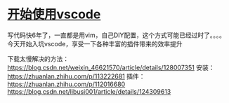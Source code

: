 # [开始使用vscode](https://github.com/wjwever/gitblog/issues/19)

写代码快6年了，一直都是用vim，自己DIY配置，这个方式可能已经过时了。。。。
今天开始入坑vscode，享受一下各种丰富的插件带来的效率提升






下载太慢解决的方法：https://blog.csdn.net/weixin_46621570/article/details/128007351
安装：https://zhuanlan.zhihu.com/p/113222681
插件：https://zhuanlan.zhihu.com/p/112016680
           https://blog.csdn.net/libusi001/article/details/124309613